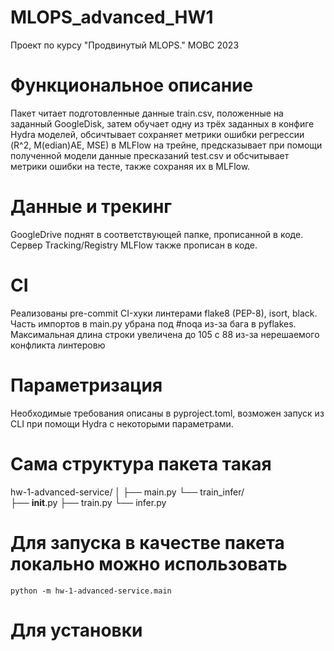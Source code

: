 # MLOPS_advanced_HW1
Проект по курсу "Продвинутый MLOPS." МОВС 2023


# Функциональное описание 
Пакет читает подготовленные данные train.csv, положенные на заданный GoogleDisk, затем обучает одну из трёх заданных в конфиге Hydra моделей, 
обсичтывает сохраняет метрики ошибки регрессии (R^2, M(edian)AE, MSE) в MLFlow на трейне, предсказывает при помощи полученной модели
данные пресказаний test.csv и обсчитывает метрики ошибки на тесте, также сохраняя их в MLFlow. 

# Данные и трекинг
GoogleDrive поднят в соответствующей папке, прописанной в коде. 
Сервер Tracking/Registry MLFlow также прописан в коде. 

# СI
Реализованы pre-commit CI-хуки линтерами flake8 (PEP-8), isort, black. 
Часть импортов в main.py убрана под #noqa из-за бага в pyflakes.
Максимальная длина строки увеличена до 105 с 88 из-за нерешаемого конфликта линтеровю

# Параметризация

Необходимые требования описаны в pyproject.toml, возможен запуск из CLI при помощи Hydra с некоторыми параметрами.

# Сама структура пакета такая
hw-1-advanced-service/
│
├── main.py
└── train_infer/         
    ├── __init__.py
    ├── train.py
    └── infer.py
# Для запуска в качестве пакета локально можно использовать 
```
python -m hw-1-advanced-service.main
```
# Для установки
